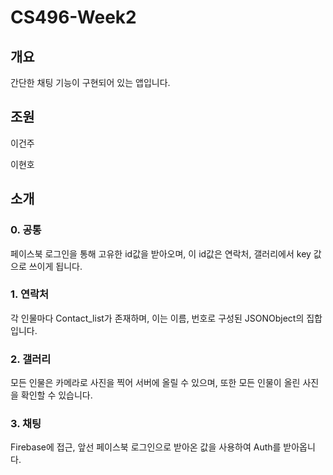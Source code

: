 # CS496-Week2

## 개요

간단한 채팅 기능이 구현되어 있는 앱입니다.

## 조원

이건주

이현호

## 소개

### 0. 공통

페이스북 로그인을 통해 고유한 id값을 받아오며, 이 id값은 연락처, 갤러리에서 key 값으로 쓰이게 됩니다.

### 1. 연락처

각 인물마다 Contact_list가 존재하며, 이는 이름, 번호로 구성된 JSONObject의 집합입니다.

### 2. 갤러리
 
모든 인물은 카메라로 사진을 찍어 서버에 올릴 수 있으며, 또한 모든 인물이 올린 사진을 확인할 수 있습니다.

### 3. 채팅

Firebase에 접근, 앞선 페이스북 로그인으로 받아온 값을 사용하여 Auth를 받아옵니다.
